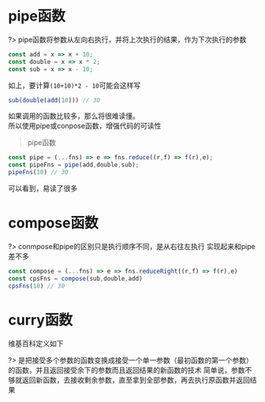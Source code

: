# pipe函数

?> pipe函数将参数从左向右执行，并将上次执行的结果，作为下次执行的参数


```js
const add = x => x + 10;
const double = x => x * 2; 
const sub = x => x - 10; 
```
如上，要计算`(10+10)*2 - 10`可能会这样写
```js
sub(double(add(10))) // 30
```
如果调用的函数比较多，那么将很难读懂。  
所以使用pipe或conpose函数，增强代码的可读性

> pipe函数

```js
const pipe = (...fns) => e => fns.reduce((r,f) => f(r),e);
const pipeFns = pipe(add,double,sub);
pipeFns(10) // 30
```
可以看到，易读了很多  

# compose函数

?> conmpose和pipe的区别只是执行顺序不同，是从右往左执行
实现起来和pipe差不多  

```js
const compose = (...fns) => e => fns.reduceRight((r,f) => f(r),e)
const cpsFns = compose(sub,double,add)
cpsFns(10) // 30
```

# curry函数

维基百科定义如下  

?> 是把接受多个参数的函数变换成接受一个单一参数（最初函数的第一个参数）的函数，并且返回接受余下的参数而且返回结果的新函数的技术
简单说，参数不够就返回新函数，去接收剩余参数，直至拿到全部参数，再去执行原函数并返回结果
